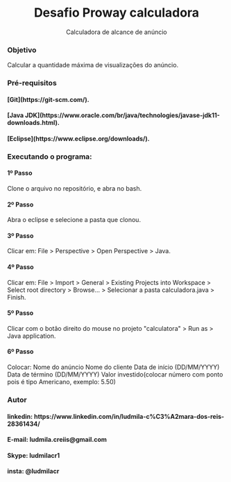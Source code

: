 <h1 align="center">Desafio Proway calculadora</h1>
<p align="center">Calculadora de alcance de anúncio</p>

### Objetivo

Calcular a quantidade máxima de visualizações do anúncio.


### Pré-requisitos

<h4> [Git](https://git-scm.com/).</h4>
<h4>[Java JDK](https://www.oracle.com/br/java/technologies/javase-jdk11-downloads.html).</h4>
<h4>[Eclipse](https://www.eclipse.org/downloads/).</h4>


### Executando o programa:

<h4>1º Passo </h4>

Clone o arquivo no repositório, e abra no bash.

<h4>2º Passo </h4>

Abra o eclipse e selecione a pasta que clonou.

<h4>3º Passo </h4>

Clicar em:  File > Perspective > Open Perspective > Java.

<h4>4º Passo </h4>

Clicar em: File > Import > General > Existing Projects into Workspace > Select root directory > Browse... > Selecionar a pasta calculadora.java > Finish.

<h4>5º Passo </h4>

Clicar com o botão direito do mouse no projeto "calculatora" > Run as > Java application.

<h4>6º Passo </h4>

Colocar:
Nome do anúncio
Nome do cliente 
Data de início (DD/MM/YYYY)
Data de término (DD/MM/YYYY)
Valor investido(colocar número com ponto pois é tipo Americano, exemplo: 5.50)

### Autor

<h4>linkedin: https://www.linkedin.com/in/ludmila-c%C3%A2mara-dos-reis-28361434/</h4>
<h4>E-mail: ludmila.creiis@gmail.com</h4>
<h4>Skype: ludmilacr1</h4>
<h4>insta: @ludmilacr</h4>
